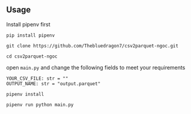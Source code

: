 ## Usage

Install pipenv first

```
pip install pipenv
```

```
git clone https://github.com/Thebluedragon7/csv2parquet-ngoc.git
```

```
cd csv2parquet-ngoc
```

open `main.py`
and change the following fields to meet your requirements

```
YOUR_CSV_FILE: str = ""
OUTPUT_NAME: str = "output.parquet"
```

```
pipenv install
```

```
pipenv run python main.py
```
